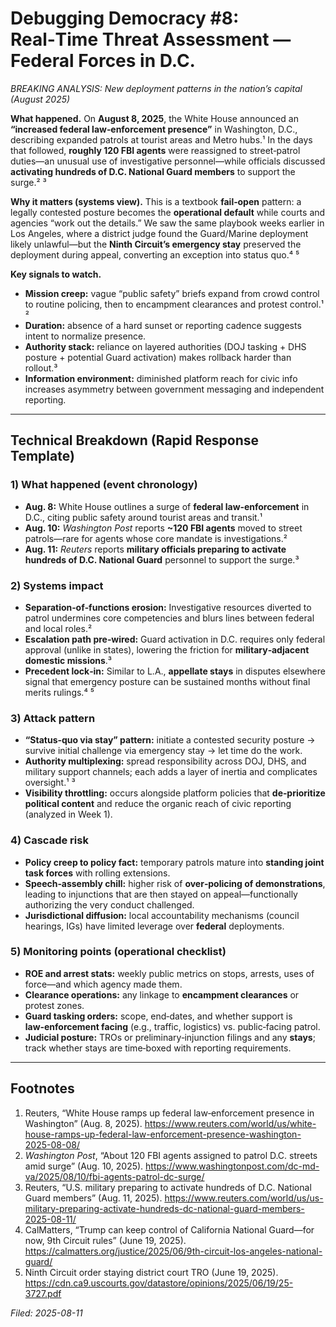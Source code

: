 # Debugging Democracy #8: Real‑Time Threat Assessment — Federal Forces in D.C.

*BREAKING ANALYSIS: New deployment patterns in the nation’s capital (August 2025)*

**What happened.** On **August 8, 2025**, the White House announced an **“increased federal law‑enforcement presence”** in Washington, D.C., describing expanded patrols at tourist areas and Metro hubs.¹ In the days that followed, **roughly 120 FBI agents** were reassigned to street‑patrol duties—an unusual use of investigative personnel—while officials discussed **activating hundreds of D.C. National Guard members** to support the surge.² ³

**Why it matters (systems view).** This is a textbook **fail‑open** pattern: a legally contested posture becomes the **operational default** while courts and agencies “work out the details.” We saw the same playbook weeks earlier in Los Angeles, where a district judge found the Guard/Marine deployment likely unlawful—but the **Ninth Circuit’s emergency stay** preserved the deployment during appeal, converting an exception into status quo.⁴ ⁵

**Key signals to watch.**
- **Mission creep:** vague “public safety” briefs expand from crowd control to routine policing, then to encampment clearances and protest control.¹ ²
- **Duration:** absence of a hard sunset or reporting cadence suggests intent to normalize presence.
- **Authority stack:** reliance on layered authorities (DOJ tasking + DHS posture + potential Guard activation) makes rollback harder than rollout.³
- **Information environment:** diminished platform reach for civic info increases asymmetry between government messaging and independent reporting.

---

## Technical Breakdown (Rapid Response Template)

### 1) What happened (event chronology)
- **Aug. 8:** White House outlines a surge of **federal law‑enforcement** in D.C., citing public safety around tourist areas and transit.¹  
- **Aug. 10:** *Washington Post* reports **~120 FBI agents** moved to street patrols—rare for agents whose core mandate is investigations.²  
- **Aug. 11:** *Reuters* reports **military officials preparing to activate hundreds of D.C. National Guard** personnel to support the surge.³  

### 2) Systems impact
- **Separation‑of‑functions erosion:** Investigative resources diverted to patrol undermines core competencies and blurs lines between federal and local roles.²  
- **Escalation path pre‑wired:** Guard activation in D.C. requires only federal approval (unlike in states), lowering the friction for **military‑adjacent domestic missions**.³  
- **Precedent lock‑in:** Similar to L.A., **appellate stays** in disputes elsewhere signal that emergency posture can be sustained months without final merits rulings.⁴ ⁵

### 3) Attack pattern
- **“Status‑quo via stay” pattern:** initiate a contested security posture → survive initial challenge via emergency stay → let time do the work.  
- **Authority multiplexing:** spread responsibility across DOJ, DHS, and military support channels; each adds a layer of inertia and complicates oversight.¹ ³  
- **Visibility throttling:** occurs alongside platform policies that **de‑prioritize political content** and reduce the organic reach of civic reporting (analyzed in Week 1).

### 4) Cascade risk
- **Policy creep to policy fact:** temporary patrols mature into **standing joint task forces** with rolling extensions.  
- **Speech‑assembly chill:** higher risk of **over‑policing of demonstrations**, leading to injunctions that are then stayed on appeal—functionally authorizing the very conduct challenged.  
- **Jurisdictional diffusion:** local accountability mechanisms (council hearings, IGs) have limited leverage over **federal** deployments.

### 5) Monitoring points (operational checklist)
- **ROE and arrest stats:** weekly public metrics on stops, arrests, uses of force—and which agency made them.  
- **Clearance operations:** any linkage to **encampment clearances** or protest zones.  
- **Guard tasking orders:** scope, end‑dates, and whether support is **law‑enforcement facing** (e.g., traffic, logistics) vs. public‑facing patrol.  
- **Judicial posture:** TROs or preliminary‑injunction filings and any **stays**; track whether stays are time‑boxed with reporting requirements.

---

## Footnotes

1. Reuters, “White House ramps up federal law‑enforcement presence in Washington” (Aug. 8, 2025). https://www.reuters.com/world/us/white-house-ramps-up-federal-law-enforcement-presence-washington-2025-08-08/  
2. *Washington Post*, “About 120 FBI agents assigned to patrol D.C. streets amid surge” (Aug. 10, 2025). https://www.washingtonpost.com/dc-md-va/2025/08/10/fbi-agents-patrol-dc-surge/  
3. Reuters, “U.S. military preparing to activate hundreds of D.C. National Guard members” (Aug. 11, 2025). https://www.reuters.com/world/us/us-military-preparing-activate-hundreds-dc-national-guard-members-2025-08-11/  
4. CalMatters, “Trump can keep control of California National Guard—for now, 9th Circuit rules” (June 19, 2025). https://calmatters.org/justice/2025/06/9th-circuit-los-angeles-national-guard/  
5. Ninth Circuit order staying district court TRO (June 19, 2025). https://cdn.ca9.uscourts.gov/datastore/opinions/2025/06/19/25-3727.pdf

*Filed: 2025-08-11*
